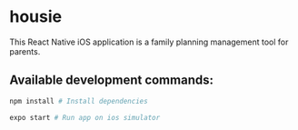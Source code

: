 # housie

This React Native iOS application is a family planning management tool for parents.

## Available development commands:
```bash
npm install # Install dependencies

expo start # Run app on ios simulator
```
